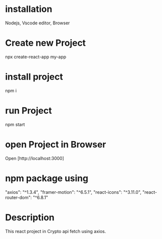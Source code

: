 # installation 
Nodejs, Vscode editor, Browser
# Create new Project
npx create-react-app my-app
# install project
npm i
# run Project
npm start
# open Project in Browser
Open [http://localhost:3000]
# npm package using
"axios": "^1.3.4",
"framer-motion": "^6.5.1",
"react-icons": "^3.11.0",
"react-router-dom": "^6.8.1"
# Description
This react project in Crypto api fetch using axios.
